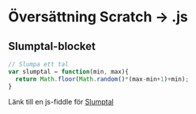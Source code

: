# Översättning Scratch -> .js #

## Slumptal-blocket ##
```javascript
// Slumpa ett tal  
var slumptal = function(min, max){  
  return Math.floor(Math.random()*(max-min+1)+min);  
}  
```
Länk till en js-fiddle för [Slumptal](https://jsfiddle.net/oghvkbt1/)

